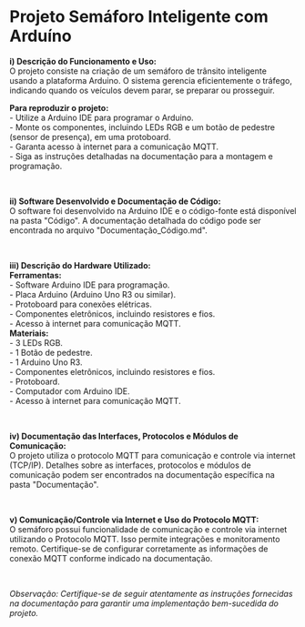 # Projeto Semáforo Inteligente com Arduíno

<p><strong>i) Descrição do Funcionamento e Uso:</strong><br>
    O projeto consiste na criação de um semáforo de trânsito inteligente usando a plataforma Arduino. O sistema gerencia eficientemente o tráfego, indicando quando os veículos devem parar, se preparar ou prosseguir.</p>

   <p><strong>Para reproduzir o projeto:</strong><br>
    - Utilize a Arduino IDE para programar o Arduino.<br>
    - Monte os componentes, incluindo LEDs RGB e um botão de pedestre (sensor de presença), em uma protoboard.<br>
    - Garanta acesso à internet para a comunicação MQTT.<br>
    - Siga as instruções detalhadas na documentação para a montagem e programação.</p>

   <br>

   <p><strong>ii) Software Desenvolvido e Documentação de Código:</strong><br>
    O software foi desenvolvido na Arduino IDE e o código-fonte está disponível na pasta "Código". A documentação detalhada do código pode ser encontrada no arquivo "Documentação_Código.md".</p>

   <br>

   <p><strong>iii) Descrição do Hardware Utilizado:</strong><br>
    <strong>Ferramentas:</strong><br>
    - Software Arduino IDE para programação.<br>
    - Placa Arduino (Arduino Uno R3 ou similar).<br>
    - Protoboard para conexões elétricas.<br>
    - Componentes eletrônicos, incluindo resistores e fios.<br>
    - Acesso à internet para comunicação MQTT.<br>
    <strong>Materiais:</strong><br>
    - 3 LEDs RGB.<br>
    - 1 Botão de pedestre.<br>
    - 1 Arduino Uno R3.<br>
    - Componentes eletrônicos, incluindo resistores e fios.<br>
    - Protoboard.<br>
    - Computador com Arduino IDE.<br>
    - Acesso à internet para comunicação MQTT.</p>

   <br>

   <p><strong>iv) Documentação das Interfaces, Protocolos e Módulos de Comunicação:</strong><br>
    O projeto utiliza o protocolo MQTT para comunicação e controle via internet (TCP/IP). Detalhes sobre as interfaces, protocolos e módulos de comunicação podem ser encontrados na documentação específica na pasta "Documentação".</p>

   <br>

   <p><strong>v) Comunicação/Controle via Internet e Uso do Protocolo MQTT:</strong><br>
    O semáforo possui funcionalidade de comunicação e controle via internet utilizando o Protocolo MQTT. Isso permite integrações e monitoramento remoto. Certifique-se de configurar corretamente as informações de conexão MQTT conforme indicado na documentação.</p>

   <br>

   <p><em>Observação: Certifique-se de seguir atentamente as instruções fornecidas na documentação para garantir uma implementação bem-sucedida do projeto.</em></p>


